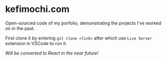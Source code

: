 # kefimochi.com
Open-sourced code of my porfolio, demonstrating the projects I've worked on in the past.

First clone it by entering `git clone <link>` after which use `Live Server` extension in VSCode to run it.

*Will be converted to React in the near future!*
